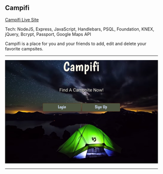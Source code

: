 ## Campifi
[Campifi Live Site](https://campifi.herokuapp.com/)

Tech:
NodeJS, Express, JavaScript, Handlebars, PSQL, Foundation, KNEX, jQuery, Bcrypt, Passport, Google Maps API 

Campifi is a place for you and your friends to add, edit and delete your favorite campsites.       
************
![Campifi](/campifiski.png?raw=true "Campifi")
************
